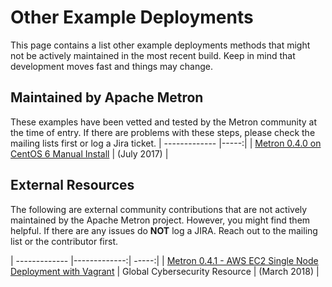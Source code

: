 <!--
Licensed to the Apache Software Foundation (ASF) under one
or more contributor license agreements.  See the NOTICE file
distributed with this work for additional information
regarding copyright ownership.  The ASF licenses this file
to you under the Apache License, Version 2.0 (the
"License"); you may not use this file except in compliance
with the License.  You may obtain a copy of the License at

    http://www.apache.org/licenses/LICENSE-2.0

Unless required by applicable law or agreed to in writing, software
distributed under the License is distributed on an "AS IS" BASIS,
WITHOUT WARRANTIES OR CONDITIONS OF ANY KIND, either express or implied.
See the License for the specific language governing permissions and
limitations under the License.
-->
# Other Example Deployments
This page contains a list other example deployments methods that might not be actively maintained in the most recent build. Keep in mind that development moves fast and things may change.

## Maintained by Apache Metron
These examples have been vetted and tested by the Metron community at the time of entry. If there are problems with these steps, please check the mailing lists first or log a Jira ticket.
| ------------- |-----:|
| [Metron 0.4.0 on CentOS 6 Manual Install](manual-install/Manual_Install_CentOS6.md)  | (July 2017) |

## External Resources
The following are external community contributions that are not actively maintained by the Apache Metron project. However, you might find them helpful. If there are any issues do **NOT** log a JIRA. Reach out to the mailing list or the contributor first.

| ------------- |-------------:| -----:|
| [Metron 0.4.1 - AWS EC2 Single Node Deployment with Vagrant](https://github.com/LTW-GCR-CSOC/Metron0.4.1-GCR-Mods/tree/master/metron-deployment/other-examples/0.4.1SingleNodeEC2Vagrant)     | Global Cybersecurity Resource | (March 2018) |
